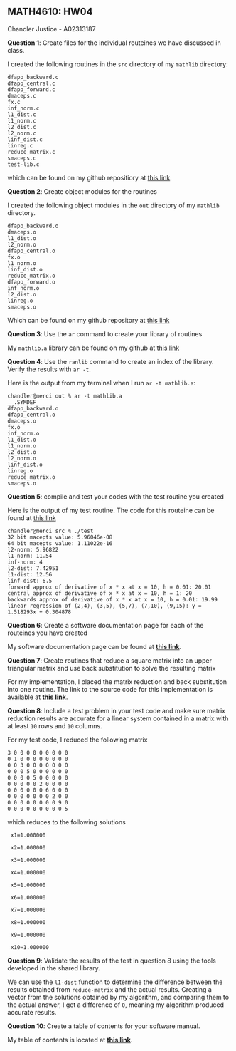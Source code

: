## MATH4610: HW04
Chandler Justice - A02313187

**Question 1**: Create files for the individual routeines we have discussed in class.

I created the following routines in the `src` directory of my `mathlib` directory:

```
dfapp_backward.c
dfapp_central.c
dfapp_forward.c
dmaceps.c
fx.c
inf_norm.c
l1_dist.c
l1_norm.c
l2_dist.c
l2_norm.c
linf_dist.c
linreg.c
reduce_matrix.c
smaceps.c
test-lib.c
```

which can be found on my github repositiory at [this link](https://github.com/chandlerj/math4610/tree/main/mathlib/src).

**Question 2**: Create object modules for the routines

I created the following object modules in the `out` directory of my `mathlib` directory.

```
dfapp_backward.o	
dmaceps.o		
l1_dist.o		
l2_norm.o		
dfapp_central.o		
fx.o			
l1_norm.o		
linf_dist.o		
reduce_matrix.o
dfapp_forward.o		
inf_norm.o		
l2_dist.o		
linreg.o		
smaceps.o
```
Which can be found on my github repository at [this link](https://github.com/chandlerj/math4610/tree/main/mathlib/out)

**Question 3**: Use the `ar` command to create your library of routines

My `mathlib.a` library can be found on my github at [this link](https://github.com/chandlerj/math4610/blob/main/mathlib/out/mathlib.a)

**Question 4**: Use the `ranlib` command to create an index of the library. Verify the results with `ar -t`.

Here is the output from my terminal when I run `ar -t mathlib.a`:

```
chandler@merci out % ar -t mathlib.a 
__.SYMDEF
dfapp_backward.o
dfapp_central.o
dmaceps.o
fx.o
inf_norm.o
l1_dist.o
l1_norm.o
l2_dist.o
l2_norm.o
linf_dist.o
linreg.o
reduce_matrix.o
smaceps.o
```

**Question 5**: compile and test your codes with the test routine you created

Here is the output of my test routine. The code for this routeine can be found at [this link](https://github.com/chandlerj/math4610/blob/main/mathlib/src/test-lib.c)

```
chandler@merci src % ./test
32 bit macepts value: 5.96046e-08
64 bit macepts value: 1.11022e-16
l2-norm: 5.96822
l1-norm: 11.54
inf-norm: 4
l2-dist: 7.42951
l1-dist: 12.56
linf-dist: 6.5
forward approx of derivative of x * x at x = 10, h = 0.01: 20.01
central approx of derivative of x * x at x = 10, h = 1: 20
backwards approx of derivative of x * x at x = 10, h = 0.01: 19.99
linear regression of (2,4), (3,5), (5,7), (7,10), (9,15): y = 1.518293x + 0.304878
```


**Question 6**: Create a software documentation page for each of the routeines you have created

My software documentation page can be found at [**this link**](https://github.com/chandlerj/math4610/blob/main/mathlib/doc/documentation.md#math-4610-fundamentals-of-computational-mathematics-mathlib-manual).

**Question 7**: Create routines that reduce a square matrix into an upper triangular matrix and use back substitution to solve the resulting matrix

For my implementation, I placed the matrix reduction and back substitution into one routine. The link to the source code for this implementation is available at [**this link**](https://github.com/chandlerj/math4610/blob/main/mathlib/src/reduce_matrix.c). 

**Question 8**: Include a test problem in your test code and make sure matrix reduction results are accurate for a linear system contained in a matrix with at least `10` rows and `10` columns.

For my test code, I reduced the following matrix
```
3 0 0 0 0 0 0 0 0 0
0 1 0 0 0 0 0 0 0 0
0 0 3 0 0 0 0 0 0 0
0 0 0 5 0 0 0 0 0 0
0 0 0 0 5 0 0 0 0 0
0 0 0 0 0 2 0 0 0 0
0 0 0 0 0 0 6 0 0 0
0 0 0 0 0 0 0 2 0 0
0 0 0 0 0 0 0 0 9 0
0 0 0 0 0 0 0 0 0 5
```

which reduces to the following solutions
```
 x1=1.000000

 x2=1.000000

 x3=1.000000

 x4=1.000000

 x5=1.000000

 x6=1.000000

 x7=1.000000

 x8=1.000000

 x9=1.000000

 x10=1.000000
```

**Question 9**: Validate the results of the test in question 8 using the tools developed in the shared library.

We can use the `l1-dist` function to determine the difference between the results obtained from `reduce-matrix` and the actual results. Creating a vector from the solutions obtained by my algorithm, and comparing them to the actual answer, I get a difference of `0`, meaning my algorithm produced accurate results.

**Question 10**: Create a table of contents for your software manual.

My table of contents is located at [**this link**](https://github.com/chandlerj/math4610/blob/main/mathlib/src/reduce_matrix.c).